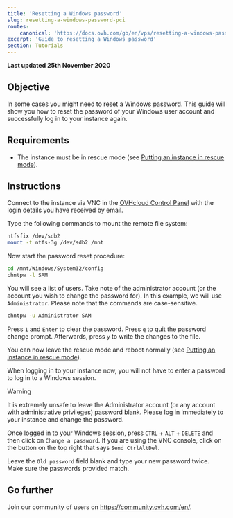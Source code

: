 ```yaml
---
title: 'Resetting a Windows password'
slug: resetting-a-windows-password-pci
routes:
    canonical: 'https://docs.ovh.com/gb/en/vps/resetting-a-windows-password-vps'
excerpt: 'Guide to resetting a Windows password'
section: Tutorials
---
```


**Last updated 25th November 2020**

## Objective

In some cases you might need to reset a Windows password. This guide will show you how to reset the password of your Windows user account and successfully log in to your instance again.

## Requirements

- The instance must be in rescue mode (see [Putting an instance in rescue mode](../put_an_instance_in_rescue_mode)).

## Instructions

Connect to the instance via VNC in the [OVHcloud Control Panel](https://www.ovh.com/auth/?action=gotomanager&from=https://www.ovh.co.uk/&ovhSubsidiary=GB) with the login details you have received by email.

Type the following commands to mount the remote file system:

```sh
ntfsfix /dev/sdb2
mount -t ntfs-3g /dev/sdb2 /mnt
```

Now start the password reset procedure:

```sh
cd /mnt/Windows/System32/config
chntpw -l SAM
```

You will see a list of users. Take note of the administrator account (or the account you wish to change the password for). In this example, we will use `Administrator`. Please note that the commands are case-sensitive.

```sh
chntpw -u Administrator SAM
```

Press `1` and `Enter` to clear the password. Press `q` to quit the password change prompt. Afterwards, press `y` to write the changes to the file.

You can now leave the rescue mode and reboot normally (see [Putting an instance in rescue mode](../put_an_instance_in_rescue_mode)).

When logging in to your instance now, you will not have to enter a password to log in to a Windows session.

> [!warning]
>
> It is extremely unsafe to leave the Administrator account (or any account with administrative privileges) password blank. Please log in immediately to your instance and change the password.
>

Once logged in to your Windows session, press `CTRL` + `ALT` + `DELETE` and then click on `Change a password`. If you are using the VNC console, click on the button on the top right that says `Send CtrlAltDel`.

Leave the `Old password` field blank and type your new password twice. Make sure the passwords provided match.

## Go further

Join our community of users on <https://community.ovh.com/en/>.
